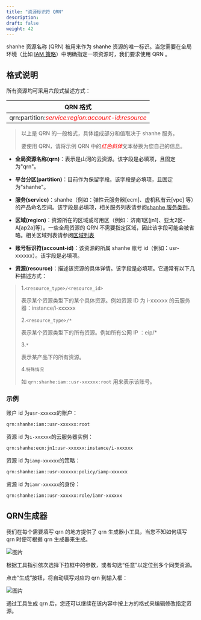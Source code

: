 ```yaml
---
title: "资源标识符 QRN"
description: 
draft: false
weight: 42
---
```


shanhe 资源名称 (QRN) 被用来作为 shanhe 资源的唯一标识。当您需要在全局环境（比如 [IAM 策略](../../manual/policy)）中明确指定一项资源时，我们要求使用 QRN 。

## 格式说明

所有资源均可采用六段式描述方式：

|QRN 格式|
|:---:|
|qrn:partition:<span style="color:red">*service:region:account-id:resource*</span>|

> 以上是 QRN 的一般格式，具体组成部分和值取决于 shanhe 服务。
>
> 要使用 QRN，请将示例 QRN 中的<span style="color:red">*红色斜体*</span>文本替换为您自己的信息。

- **全局资源名称(qrn)**：表示是山河的云资源。该字段是必填项，且固定为"qrn"。
  
- **平台分区(partition)**：目前作为保留字段。该字段是必填项，且固定为"shanhe"。

- **服务(service)**：shanhe（例如：弹性云服务器[ecm]、虚机私有云[vpc] 等）的产品命名空间。该字段是必填项，相关服务列表请参阅[shanhe 服务类别](../supported_services#服务类别)。

- **区域(region)**：资源所在的区域或可用区（例如：济南1区[jn1]、亚太2区-A[ap2a]等）。一些全局资源的 QRN 不需要指定区域，因此该字段可能会被省略。相关区域列表请参阅[区域列表](../supported_services#区域和可用区)

- **账号标识符(account-id)**：该资源的所属 shanhe 账号 id（例如：usr-xxxxxx）。该字段是必填项。

- **资源(resource)**：描述该资源的具体详情。该字段是必填项。它通常有以下几种描述方式：

> 1.`<resource_type>/<resource_id>`
>
> 表示某个资源类型下的某个具体资源。例如资源 ID 为 i-xxxxxx 的云服务器：instance/i-xxxxxx
>
> 2.`<resource_type>/*`  
>
> 表示某个资源类型下的所有资源。例如所有公网 IP ：eip/*
>
> 3.`*`
>
> 表示某产品下的所有资源。
>
> 4.`特殊情况`  
>
> 如 `qrn:shanhe:iam::usr-xxxxxx:root` 用来表示该账号。

### 示例

账户 id 为`usr-xxxxxx`的账户：

```txt
qrn:shanhe:iam::usr-xxxxxx:root
```

资源 id 为`i-xxxxxx`的云服务器实例：

```txt
qrn:shanhe:ecm:jn1:usr-xxxxxx:instance/i-xxxxxx
```

资源 id 为`iamp-xxxxxx`的策略：

```txt
qrn:shanhe:iam::usr-xxxxxx:policy/iamp-xxxxxx
```

资源 id 为`iamr-xxxxxx`的身份：

```txt
qrn:shanhe:iam::usr-xxxxxx:role/iamr-xxxxxx
```

## QRN生成器

我们在每个需要填写 qrn 的地方提供了 qrn 生成器小工具，当您不知如何填写 qrn 时便可根据 qrn 生成器来生成。

![图片](../../_images/qrntool1.png)

根据工具指引依次选择下拉框中的参数，或者勾选“任意”以定位到多个同类资源。

点击“生成”按钮，将自动填写对应的 qrn 到输入框：

![图片](../../_images/qrntool2.png)

通过工具生成 qrn 后，您还可以继续在该内容中按上方的格式来编辑修改指定资源。
